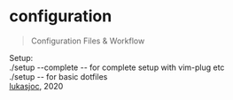 # configuration

> Configuration Files & Workflow

Setup: \
	./setup --complete -- for complete setup with vim-plug etc \
	./setup -- for basic dotfiles \
[lukasjoc](https://lukasjoc.com/about), 2020

